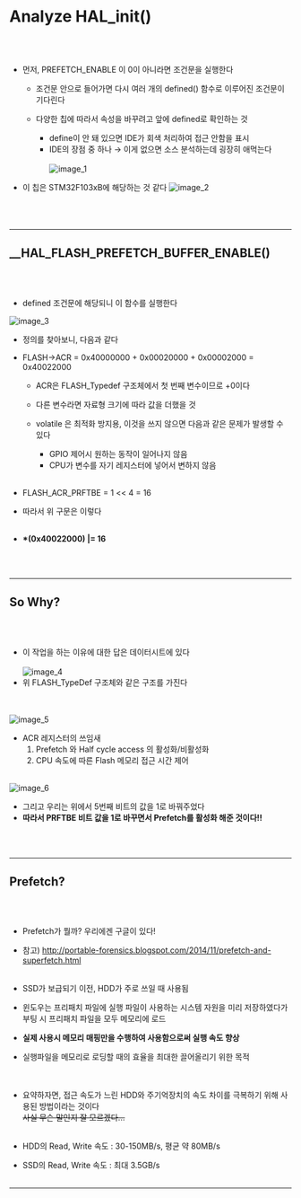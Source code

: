 # Analyze HAL_init()

<br></br>
* 먼저, PREFETCH_ENABLE 이 0이 아니라면 조건문을 실행한다

  + 조건문 안으로 들어가면 다시 여러 개의 defined() 함수로 이루어진 조건문이 기다린다
  + 다양한 칩에 따라서 속성을 바꾸려고 앞에 defined로 확인하는 것
  
    - define이 안 돼 있으면 IDE가 회색 처리하여 접근 안함을 표시
    - IDE의 장점 중 하나 → 이게 없으면 소스 분석하는데 굉장히 애먹는다
<br></br>
![image_1](https://user-images.githubusercontent.com/130421694/232226111-f83b2b63-0cb4-4f63-aa57-b48c89e8243d.png)

* 이 칩은 STM32F103xB에 해당하는 것 같다
![image_2](https://user-images.githubusercontent.com/130421694/232226112-9268c7d0-93eb-4c9a-bc55-8fa5846d3364.png)
<br></br><br></br>
---

## __HAL_FLASH_PREFETCH_BUFFER_ENABLE()
<br></br>
* defined 조건문에 해당되니 이 함수를 실행한다

![image_3](https://user-images.githubusercontent.com/130421694/232227621-55f94cbb-381d-4e83-aca9-351c980dd098.png)
* 정의를 찾아보니, 다음과 같다
* FLASH->ACR = 0x40000000 + 0x00020000 + 0x00002000 = 0x40022000
  + ACR은 FLASH_Typedef 구조체에서 첫 번째 변수이므로 +0이다
  + 다른 변수라면 자료형 크기에 따라 값을 더했을 것
 
  + volatile 은 최적화 방지용, 이것을 쓰지 않으면 다음과 같은 문제가 발생할 수 있다
    - GPIO 제어시 원하는 동작이 일어나지 않음
    - CPU가 변수를 자기 레지스터에 넣어서 변하지 않음
  <br></br>
  
* FLASH_ACR_PRFTBE = 1 << 4 = 16
* 따라서 위 구문은 이렇다
  <br></br>

* __*(0x40022000) |= 16__

<br></br>
___
## So Why?
<br></br>
* 이 작업을 하는 이유에 대한 답은 데이터시트에 있다
<br></br>
![image_4](https://user-images.githubusercontent.com/130421694/232229011-73fb6afd-fbac-47f0-b044-5326d236bf57.png)
* 위 FLASH_TypeDef 구조체와 같은 구조를 가진다

<br></br>
![image_5](https://user-images.githubusercontent.com/130421694/232229013-5e12eba7-9f33-403e-947f-884bf2a4d8da.png)
* ACR 레지스터의 쓰임새
  1. Prefetch 와 Half cycle access 의 활성화/비활성화
  2. CPU 속도에 따른 Flash 메모리 접근 시간 제어
<br></br>

![image_6](https://user-images.githubusercontent.com/130421694/232229016-d63c41d3-6b59-45c5-8ab7-09e8bc3d5575.png)
* 그리고 우리는 위에서 5번째 비트의 값을 1로 바꿔주었다
* __따라서 PRFTBE 비트 값을 1로 바꾸면서 Prefetch를 활성화 해준 것이다!!__

<br></br>
___
## Prefetch?
<br></br>
* Prefetch가 뭘까? 우리에겐 구글이 있다!
* 참고) http://portable-forensics.blogspot.com/2014/11/prefetch-and-superfetch.html
<br></br>
* SSD가 보급되기 이전, HDD가 주로 쓰일 때 사용됨
* 윈도우는 프리패치 파일에 실행 파일이 사용하는 시스템 자원을 미리 저장하였다가 부팅 시 프리패치 파일을 모두 메모리에 로드
* __실제 사용시 메모리 매핑만을 수행하여 사용함으로써 실행 속도 향상__
* 실행파일을 메모리로 로딩할 때의 효율을 최대한 끌어올리기 위한 목적   
<br></br>

* 요약하자면, 접근 속도가 느린 HDD와 주기억장치의 속도 차이를 극복하기 위해 사용된 방법이라는 것이다   
  ~~사실 무슨 말인지 잘 모르겠다...~~
<br></br>
* HDD의 Read, Write 속도 : 30-150MB/s, 평균 약 80MB/s
* SSD의 Read, Write 속도 : 최대 3.5GB/s
<br></br>
___
